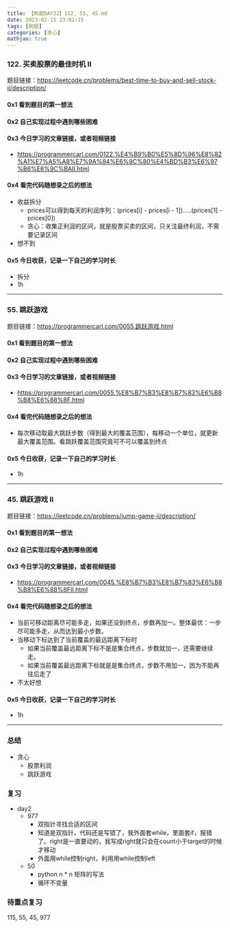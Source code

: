 ```yaml
---
title: 【刷题DAY32】112, 55, 45.md
date: 2023-02-15 23:02:15
tags: [刷题] 
categories: [贪心]
mathjax: true 
---
```


### 122. 买卖股票的最佳时机 II
题目链接：https://leetcode.cn/problems/best-time-to-buy-and-sell-stock-ii/description/

#### 0x1 看到题目的第一想法   

#### 0x2 自己实现过程中遇到哪些困难  

#### 0x3 今日学习的文章链接，或者视频链接
- https://programmercarl.com/0122.%E4%B9%B0%E5%8D%96%E8%82%A1%E7%A5%A8%E7%9A%84%E6%9C%80%E4%BD%B3%E6%97%B6%E6%9C%BAII.html

#### 0x4 看完代码随想录之后的想法 
- 收益拆分
    - prices可以得到每天的利润序列：(prices[i] - prices[i - 1]).....(prices[1] - prices[0])
    - 贪心：收集正利润的区间，就是股票买卖的区间，只关注最终利润，不需要记录区间
- 想不到

#### 0x5 今日收获，记录一下自己的学习时长
- 拆分
- 1h

---

### 55. 跳跃游戏
题目链接：https://programmercarl.com/0055.跳跃游戏.html

#### 0x1 看到题目的第一想法   

#### 0x2 自己实现过程中遇到哪些困难 

#### 0x3 今日学习的文章链接，或者视频链接
- https://programmercarl.com/0055.%E8%B7%B3%E8%B7%83%E6%B8%B8%E6%88%8F.html

#### 0x4 看完代码随想录之后的想法 
- 每次移动取最大跳跃步数（得到最大的覆盖范围），每移动一个单位，就更新最大覆盖范围。看跳跃覆盖范围究竟可不可以覆盖到终点
 
#### 0x5 今日收获，记录一下自己的学习时长
- 1h

---

### 45. 跳跃游戏 II
题目链接：https://leetcode.cn/problems/jump-game-ii/description/

#### 0x1 看到题目的第一想法   

#### 0x2 自己实现过程中遇到哪些困难  

#### 0x3 今日学习的文章链接，或者视频链接
- https://programmercarl.com/0045.%E8%B7%B3%E8%B7%83%E6%B8%B8%E6%88%8FII.html

#### 0x4 看完代码随想录之后的想法 
- 当前可移动距离尽可能多走，如果还没到终点，步数再加一。整体最优：一步尽可能多走，从而达到最小步数。
- 当移动下标达到了当前覆盖的最远距离下标时
    - 如果当前覆盖最远距离下标不是是集合终点，步数就加一，还需要继续走。
    - 如果当前覆盖最远距离下标就是是集合终点，步数不用加一，因为不能再往后走了
- 不太好想


#### 0x5 今日收获，记录一下自己的学习时长
- 1h

---

### 总结   
- 贪心 
    - 股票利润
    - 跳跃游戏

### 复习
- day2 
    - 977
        - 双指针寻找合适的区间
        - 知道是双指针，代码还是写错了，我外面套while，里面套if，报错了。right是一直要动的，我写成right就只会在count小于target的时候才移动
        - 外面用while控制right，利用用while控制left
    - 50
        - python n \* n 矩阵的写法
        - 循环不变量


### 待重点复习   
115, 55, 45, 977